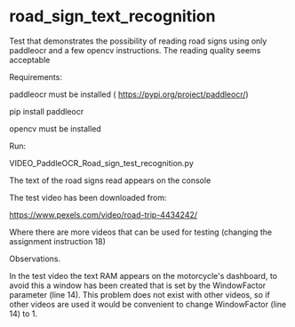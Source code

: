 # road_sign_text_recognition
Test that demonstrates the possibility of reading road signs using only paddleocr and a few opencv instructions. The reading quality seems acceptable

Requirements:

paddleocr must be installed ( https://pypi.org/project/paddleocr/)

pip install paddleocr

opencv must be installed

Run:

VIDEO_PaddleOCR_Road_sign_test_recognition.py

The text of the road signs read appears on the console

The test video has been downloaded from:

https://www.pexels.com/video/road-trip-4434242/

Where there are more videos that can be used for testing (changing the assignment instruction 18)

Observations.

In the test video the text RAM appears on the motorcycle's dashboard, to avoid this a window has been created that is set by the WindowFactor parameter (line 14). This problem does not exist with other videos, so if other videos are used it would be convenient to change WindowFactor (line 14) to 1.
